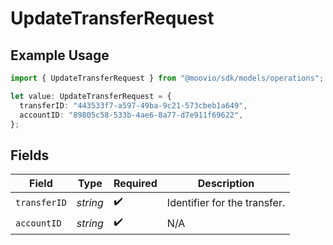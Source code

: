 # UpdateTransferRequest

## Example Usage

```typescript
import { UpdateTransferRequest } from "@moovio/sdk/models/operations";

let value: UpdateTransferRequest = {
  transferID: "443533f7-a597-49ba-9c21-573cbeb1a649",
  accountID: "89805c58-533b-4ae6-8a77-d7e911f69622",
};
```

## Fields

| Field                        | Type                         | Required                     | Description                  |
| ---------------------------- | ---------------------------- | ---------------------------- | ---------------------------- |
| `transferID`                 | *string*                     | :heavy_check_mark:           | Identifier for the transfer. |
| `accountID`                  | *string*                     | :heavy_check_mark:           | N/A                          |
